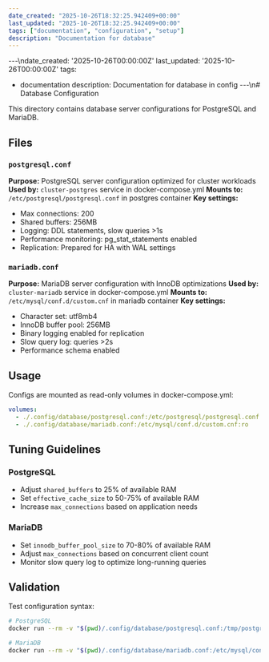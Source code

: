 ```yaml
---
date_created: "2025-10-26T18:32:25.942409+00:00"
last_updated: "2025-10-26T18:32:25.942409+00:00"
tags: ["documentation", "configuration", "setup"]
description: "Documentation for database"
---
```


---\ndate_created: '2025-10-26T00:00:00Z'
last_updated: '2025-10-26T00:00:00Z'
tags:

- documentation
  description: Documentation for database in config
  ---\n# Database Configuration

This directory contains database server configurations for PostgreSQL and MariaDB.

## Files

### `postgresql.conf`

**Purpose:** PostgreSQL server configuration optimized for cluster workloads
**Used by:** `cluster-postgres` service in docker-compose.yml
**Mounts to:** `/etc/postgresql/postgresql.conf` in postgres container
**Key settings:**

- Max connections: 200
- Shared buffers: 256MB
- Logging: DDL statements, slow queries >1s
- Performance monitoring: pg_stat_statements enabled
- Replication: Prepared for HA with WAL settings

### `mariadb.conf`

**Purpose:** MariaDB server configuration with InnoDB optimizations
**Used by:** `cluster-mariadb` service in docker-compose.yml
**Mounts to:** `/etc/mysql/conf.d/custom.cnf` in mariadb container
**Key settings:**

- Character set: utf8mb4
- InnoDB buffer pool: 256MB
- Binary logging enabled for replication
- Slow query log: queries >2s
- Performance schema enabled

## Usage

Configs are mounted as read-only volumes in docker-compose.yml:

```yaml
volumes:
  - ./.config/database/postgresql.conf:/etc/postgresql/postgresql.conf:ro
  - ./.config/database/mariadb.conf:/etc/mysql/conf.d/custom.cnf:ro
```

## Tuning Guidelines

### PostgreSQL

- Adjust `shared_buffers` to 25% of available RAM
- Set `effective_cache_size` to 50-75% of available RAM
- Increase `max_connections` based on application needs

### MariaDB

- Set `innodb_buffer_pool_size` to 70-80% of available RAM
- Adjust `max_connections` based on concurrent client count
- Monitor slow query log to optimize long-running queries

## Validation

Test configuration syntax:

```bash
# PostgreSQL
docker run --rm -v "$(pwd)/.config/database/postgresql.conf:/tmp/postgresql.conf:ro" postgres:16-alpine postgres --config-file=/tmp/postgresql.conf --version

# MariaDB
docker run --rm -v "$(pwd)/.config/database/mariadb.conf:/etc/mysql/conf.d/custom.cnf:ro" mariadb:11 mysqld --help --verbose
```
